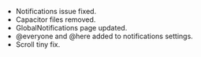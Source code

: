 - Notifications issue fixed.
- Capacitor files removed.
- GlobalNotifications page updated.
- @everyone and @here added to notifications settings.
- Scroll tiny fix.
